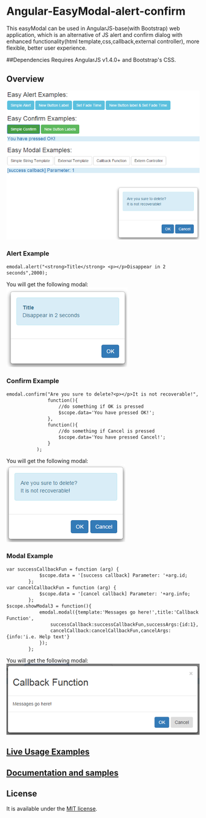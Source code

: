 # Angular-EasyModal-alert-confirm

This easyModal can be used in AngularJS-base(with Bootstrap) web application, which is an alternative of JS alert and 
confirm dialog with enhanced functionality(html template,css,callback,external controller), more flexible, better user experience.

##Dependencies
Requires AngularJS v1.4.0+ and Bootstrap's CSS.

## Overview
![example page](screenshots/all.png)

### Alert Example
```
emodal.alert("<strong>Title</strong> <p></p>Disappear in 2 seconds",2000);
```
You will get the following modal:
![example page](screenshots/alert-with-fadingtime.png)

### Confirm Example
```
emodal.confirm("Are you sure to delete?<p></p>It is not recoverable!",
               function(){
                   //do something if OK is pressed
                   $scope.data='You have pressed OK!';
               },
               function(){
                   //do something if Cancel is pressed
                   $scope.data='You have pressed Cancel!';
               }
           );
```           
You will get the following modal:
![example page](screenshots/confirm.png)

### Modal Example      
```
var successCallbackFun = function (arg) {
            $scope.data = '[success callback] Parameter: '+arg.id;
        };
var cancelCallbackFun = function (arg) {
            $scope.data = '[cancel callback] Parameter: '+arg.info;
        };
$scope.showModal3 = function(){
            emodal.modal({template:'Messages go here!',title:'Callback Function',
                successCallback:successCallbackFun,successArgs:{id:1},
                cancelCallback:cancelCallbackFun,cancelArgs:{info:'i.e. Help text'}
            });
        };     
```        
You will get the following modal:
![example page](screenshots/modal-with-callback.png)
           
## [Live Usage Examples](http://jsfiddle.net/ttf177/2y7q9nnm/17/) 

## [Documentation and samples](http://springquay.blogspot.com/2015/12/blog-post.html)

## License

 It is available under the [MIT license](http://www.opensource.org/licenses/mit-license.php).

